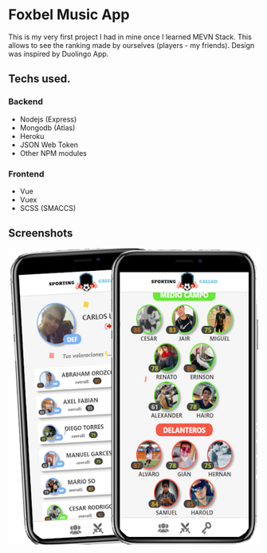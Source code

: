 # Foxbel Music App
This is my very first project I had in mine once I learned MEVN Stack.
This allows to see the ranking made by ourselves (players - my friends).
Design was inspired by Duolingo App.

## Techs used.

### Backend
- Nodejs (Express)
- Mongodb (Atlas)
- Heroku
- JSON Web Token
- Other NPM modules

### Frontend
- Vue
- Vuex
- SCSS (SMACCS)

## Screenshots
![Desktop View](./build/assets/phones-sporting.png)